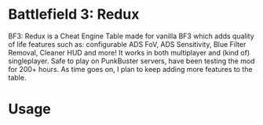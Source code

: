 # Battlefield 3: Redux

BF3: Redux is a Cheat Engine Table made for vanilla BF3 which adds quality of life features such as: configurable ADS FoV, ADS Sensitivity, Blue Filter Removal, Cleaner HUD and more! It works in both multiplayer and (kind of) singleplayer. Safe to play on PunkBuster servers, have been testing the mod for 200+ hours. As time goes on, I plan to keep adding more features to the table.

# Usage










